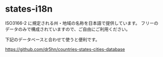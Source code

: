 # states-i18n
 
ISO3166-2 に規定される州・地域の名称を日本語で提供しています。
フリーのデータのみで構成されていますので、ご自由にご利用ください。

下記のデータベースと合わせて使うと便利です。

https://github.com/dr5hn/countries-states-cities-database
